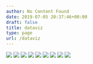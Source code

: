 ```yaml
---
author: No Content Found
date: 2019-07-05 20:37:46+00:00
draft: false
title: dataviz
type: page
url: /dataviz
---
```


![](birds2.png)
![](nobelShared-Medicine.png)
![](nobel.png)
![](wine.png)
![](waste.png)
![](ramen.png)
![](media_franchises_circles.png)
![](media_franchises.png)
![](ufo_curve.png)

